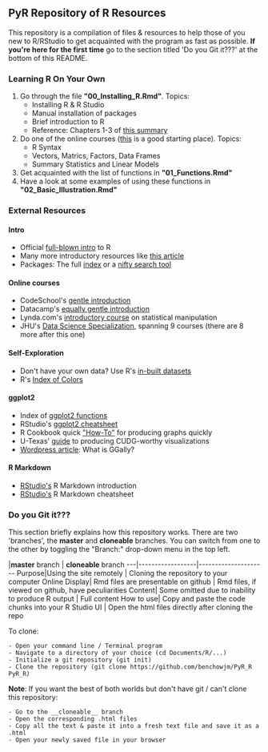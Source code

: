 ## PyR Repository of R Resources

This repository is a compilation of files & resources to help those of you new to R/RStudio to get acquainted with the program as fast as possible. __If you're here for the first time__ go to the section titled 'Do you Git it???' at the bottom of this README.

### Learning R On Your Own ###
1. Go through the file __"00\_Installing_R.Rmd"__. Topics:
    + Installing R & R Studio
    + Manual installation of packages
    + Brief introduction to R
    + Reference: Chapters 1-3 of [this summary](https://cran.r-project.org/doc/contrib/Torfs+Brauer-Short-R-Intro.pdf)
2. Do one of the online courses ([this](http://tryr.codeschool.com/) is a good starting place). Topics:
    + R Syntax
    + Vectors, Matrics, Factors, Data Frames
    + Summary Statistics and Linear Models
3. Get acquainted with the list of functions in __"01\_Functions.Rmd"__
4. Have a look at some examples of using these functions in __"02\_Basic_Illustration.Rmd"__


### External Resources ###

#### Intro ####
- Official [full-blown intro](https://cran.r-project.org/doc/manuals/R-intro.pdf) to R
- Many more introductory resources like [this article](http://www.computerworld.com/article/2497143/business-intelligence/business-intelligence-beginner-s-guide-to-r-introduction.html)
- Packages: The full [index](http://cran.stat.ucla.edu/web/packages/available_packages_by_name.html) or a [nifty search tool](http://crantastic.org/)

#### Online courses ####
- CodeSchool's [gentle introduction](http://tryr.codeschool.com/)
- Datacamp's [equally gentle introduction](https://www.datacamp.com/courses/free-introduction-to-r)
- Lynda.com's [introductory course](http://www.lynda.com/R-tutorials/R-Statistics-Essential-Training/142447-2.html?srchtrk=index:1%0Alinktypeid:2%0Aq:bart%2Bpoulson%0Apage:1%0As:relevance%0Asa:true%0Aproducttypeid:2) on statistical manipulation
- JHU's [Data Science Specialization](https://www.coursera.org/course/datascitoolbox), spanning 9 courses (there are 8 more after this one)

#### Self-Exploration ####
- Don't have your own data? Use R's [in-built datasets](http://stat.ethz.ch/R-manual/R-devel/library/datasets/html/00Index.html)
- R's [Index of Colors](http://research.stowers-institute.org/efg/R/Color/Chart/)

#### ggplot2 ####
- Index of [ggplot2 functions](http://docs.ggplot2.org/current/)
- RStudio's [ggplot2 cheatsheet](https://www.rstudio.com/wp-content/uploads/2015/03/ggplot2-cheatsheet.pdf)
- R Cookbook quick ["How-To"](http://www.cookbook-r.com/Graphs/) for producing graphs quickly
- U-Texas' [guide](http://www.cs.utexas.edu/~cannata/dataVis/Class%20Notes/Beautiful%20plotting%20in%20R_%20A%20ggplot2%20cheatsheet%20_%20Technical%20Tidbits%20From%20Spatial%20Analysis%20&%20Data%20Science.pdf) to producing CUDG-worthy visualizations
- [Wordpress article](https://tgmstat.wordpress.com/2013/11/13/plot-matrix-with-the-r-package-ggally/): What is GGally?

#### R Markdown ####
- [RStudio's](http://rmarkdown.rstudio.com/) R Markdown introduction
- [RStudio's](https://www.rstudio.com/wp-content/uploads/2015/02/rmarkdown-cheatsheet.pdf) R Markdown cheatsheet


### Do you Git it??? ###
This section briefly explains how this repository works. There are two 'branches', the __master__ and __cloneable__ branches. You can switch from one to the other by toggling the "Branch:" drop-down menu in the top left.

   |__master__ branch | __cloneable__ branch
---|------------------|---------------------
Purpose|Using the site remotely | Cloning the repository to your computer
Online Display| Rmd files are presentable on github | Rmd files, if viewed on github, have peculiarities
Content| Some omitted due to inability to produce R output | Full content 
How to use| Copy and paste the code chunks into your R Studio UI | Open the html files directly after cloning the repo

To clone:

    - Open your command line / Terminal program
    - Navigate to a directory of your choice (cd Documents/R/...)
    - Initialize a git repository (git init)
    - Clone the repository (git clone https://github.com/benchowjm/PyR_R PyR_R)

__Note__: If you want the best of both worlds but don't have git / can't clone this repository: 

    - Go to the __cloneable__ branch
    - Open the corresponding .html files
    - Copy all the text & paste it into a fresh text file and save it as a .html
    - Open your newly saved file in your browser
